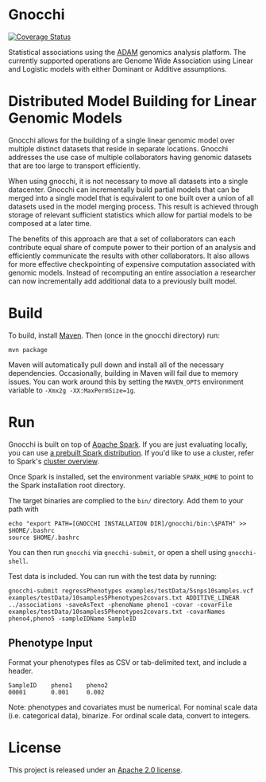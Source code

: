 # Gnocchi

[![Coverage Status](https://coveralls.io/repos/github/bigdatagenomics/gnocchi/badge.svg?branch=master)](https://coveralls.io/github/bigdatagenomics/gnocchi?branch=master)

Statistical associations using the [ADAM](https://github.com/bigdatagenomics/adam) genomics analysis platform.
The currently supported operations are Genome Wide Association using Linear and Logistic models with either Dominant or Additive assumptions.

# Distributed Model Building for Linear Genomic Models

Gnocchi allows for the building of a single linear genomic model over multiple distinct datasets that reside in separate locations.
Gnocchi addresses the use case of multiple collaborators having genomic datasets that are too large to transport
efficiently.

When using gnocchi, it is not necessary to move all datasets into a single datacenter. Gnocchi can incrementally build
partial models that can be merged into a single model that is equivalent to one built over a union of all datasets used
in the model merging process. This result is achieved through storage of relevant sufficient statistics which allow for
partial models to be composed at a later time.

The benefits of this approach are that a set of collaborators can each contribute equal share of compute power to their
portion of an analysis and efficiently communicate the results with other collaborators. It also allows for more effective
checkpointing of expensive computation associated with genomic models. Instead of recomputing an entire association a
researcher can now incrementally add additional data to a previously built model.

# Build

To build, install [Maven](http://maven.apache.org). Then (once in the gnocchi directory) run:

```
mvn package
```

Maven will automatically pull down and install all of the necessary dependencies.
Occasionally, building in Maven will fail due to memory issues. You can work around this
by setting the `MAVEN_OPTS` environment variable to `-Xmx2g -XX:MaxPermSize=1g`.

# Run

Gnocchi is built on top of [Apache Spark](http://spark.apache.org). If you are just evaluating locally, you can use
[a prebuilt Spark distribution](http://spark.apache.org/downloads.html). If you'd like to
use a cluster, refer to Spark's [cluster overview](http://spark.apache.org/docs/latest/cluster-overview.html).

Once Spark is installed, set the environment variable `SPARK_HOME` to point to the Spark
installation root directory. 

The target binaries are complied to the `bin/` directory. Add them to your path with 

```
echo "export PATH=[GNOCCHI INSTALLATION DIR]/gnocchi/bin:\$PATH" >> $HOME/.bashrc
source $HOME/.bashrc
```

You can then run `gnocchi` via `gnocchi-submit`, or open a shell using `gnocchi-shell`.

Test data is included. You can run with the test data by running:

```
gnocchi-submit regressPhenotypes examples/testData/5snps10samples.vcf examples/testData/10samples5Phenotypes2covars.txt ADDITIVE_LINEAR ../associations -saveAsText -phenoName pheno1 -covar -covarFile examples/testData/10samples5Phenotypes2covars.txt -covarNames pheno4,pheno5 -sampleIDName SampleID
```

## Phenotype Input

Format your phenotypes files as CSV or tab-delimited text, and include a header. 

```
SampleID    pheno1    pheno2
00001       0.001     0.002
```

Note: phenotypes and covariates must be numerical. For nominal scale data (i.e. categorical data), binarize. For ordinal scale data, convert to integers. 

# License

This project is released under an [Apache 2.0 license](LICENSE.txt).
